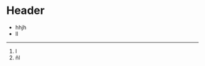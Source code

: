 <!-- TITLE: Mayusculas Y Minusculas Notebook -->
<!-- SUBTITLE: A quick summary of Mayusculas Y Minusculas Notebook -->

# Header
* hhjh
* ll

-----



1. l
2. ñl


